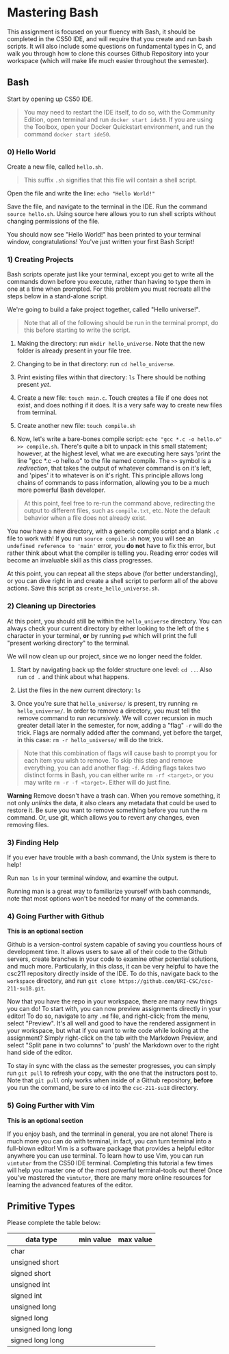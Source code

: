 # Mastering Bash

This assignment is focused on your fluency with Bash, it should be completed in the CS50 IDE, and will require that you create and run bash scripts. It will also include some questions on fundamental types in C, and walk you through how to clone this courses Github Repository into your workspace (which will make life much easier throughout the semester).

## Bash

Start by opening up CS50 IDE. 

> You may need to restart the IDE itself, to do so, with the Community Edition, open terminal and run `docker start ide50`. If you are using the Toolbox, open your Docker Quickstart environment, and run the command `docker start ide50`. 

### 0) Hello World

Create a new file, called `hello.sh`. 

> This suffix `.sh` signifies that this file will contain a shell script. 

Open the file and write the line: `echo "Hello World!"`

Save the file, and navigate to the terminal in the IDE. Run the command `source hello.sh`. Using source here allows you to run shell scripts without changing permissions of the file. 

You should now see "Hello World!" has been printed to your terminal window, congratulations! You've just written your first Bash Script!

### 1) Creating Projects

Bash scripts operate just like your terminal, except you get to write all the commands down before you execute, rather than having to type them in one at a time when prompted. For this problem you must recreate all the steps below in a stand-alone script. 

We're going to build a fake project together, called "Hello universe!". 

> Note that all of the following should be run in the terminal prompt, do this before starting to write the script.

1) Making the directory: run `mkdir hello_universe`. Note that the new folder is already present in your file tree.

2) Changing to be in that directory: run `cd hello_universe`.

3) Print existing files within that directory: `ls` There should be nothing present *yet*.

4) Create a new file: `touch main.c`. Touch creates a file if one does not exist, and does nothing if it does. It is a very safe way to create new files from terminal.

5) Create another new file: `touch compile.sh`

6) Now, let's write a bare-bones compile script: `echo "gcc *.c -o hello.o" >> compile.sh`. There's quite a bit to unpack in this small statement; however, at the highest level, what we are executing here says 'print the line "gcc *.c -o hello.o" to the file named compile. The `>>` symbol is a *redirection*, that takes the output of whatever command is on it's left, and 'pipes' it to whatever is on it's right. This principle allows long chains of commands to pass information, allowing you to be a much more powerful Bash developer. 

> At this point, feel free to re-run the command above, redirecting the output to different files, such as `compile.txt`, etc. Note the default behavior when a file does not already exist.

You now have a new directory, with a generic compile script and a blank `.c` file to work with! If you run `source compile.sh` now, you will see an `undefined reference to 'main'` error, you **do not** have to fix this error, but rather think about what the compiler is telling you. Reading error codes will become an invaluable skill as this class progresses. 

At this point, you can repeat all the steps above (for better understanding), or you can dive right in and create a shell script to perform all of the above actions. Save this script as `create_hello_universe.sh`.

### 2) Cleaning up Directories

At this point, you should still be within the `hello_universe` directory. You can always check your current directory by either looking to the left of the `$` character in your terminal, **or** by running `pwd` which will print the full "present working directory" to the terminal.

We will now clean up our project, since we no longer need the folder.

1) Start by navigating back up the folder structure one level: `cd ..`. Also run `cd .` and think about what happens.

2) List the files in the new current directory: `ls`

3) Once you're sure that `hello_universe/` is present, try running `rm hello_universe/`. In order to remove a directory, you must tell the remove command to run *recursively*. We will cover recursion in much greater detail later in the semester, for now, adding a "flag" `-r` will do the trick. Flags are normally added after the command, yet before the target, in this case: `rm -r hello_universe/` will do the trick.

> Note that this combination of flags will cause bash to prompt you for each item you wish to remove. To skip this step and remove everything, you can add another flag: `-f`. Adding flags takes two distinct forms in Bash, you can either write `rm -rf <target>`, or you may write `rm -r -f <target>`. Either will do just fine.

**Warning** Remove doesn't have a trash can. When you remove something, it not only *unlinks* the data, it also clears any metadata that could be used to restore it. Be sure you want to remove something before you run the `rm` command. Or, use git, which allows you to revert any changes, even removing files.

### 3) Finding Help

If you ever have trouble with a bash command, the Unix system is there to help! 

Run `man ls` in your terminal window, and examine the output. 

Running man is a great way to familiarize yourself with bash commands, note that most options won't be needed for many of the commands.

### 4) Going Further with Github

**This is an optional section**

Github is a version-control system capable of saving you countless hours of development time. It allows users to save all of their code to the Github servers, create branches in your code to examine other potential solutions, and much more. Particularly, in this class, it can be very helpful to have the csc211 repository directly inside of the IDE. To do this, navigate back to the `workspace` directory, and run `git clone https://github.com/URI-CSC/csc-211-su18.git`. 

Now that you have the repo in your workspace, there are many new things you can do! To start with, you can now preview assignments directly in your editor! To do so, navigate to any `.md` file, and right-click; from the menu, select "Preview". It's all well and good to have the rendered assignment in your workspace, but what if you want to write code while looking at the assignment? Simply right-click on the tab with the Markdown Preview, and select "Split pane in two columns" to 'push' the Markdown over to the right hand side of the editor. 

To stay in sync with the class as the semester progresses, you can simply run `git pull` to refresh your copy, with the one that the instructors post to. Note that `git pull` only works when inside of a Github repository, **before** you run the command, be sure to `cd` into the `csc-211-su18` directory. 

### 5) Going Further with Vim

**This is an optional section**

If you enjoy bash, and the terminal in general, you are not alone! There is much more you can do with terminal, in fact, you can turn terminal into a full-blown editor! Vim is a software package that provides a helpful editor anywhere you can use terminal. To learn how to use Vim, you can run `vimtutor` from the CS50 IDE terminal. Completing this tutorial a few times will help you master one of the most powerful terminal-tools out there! Once you've mastered the `vimtutor`, there are many more online resources for learning the advanced features of the editor.

## Primitive Types

Please complete the table below:

data type | min value | max value 
----------|-----------|-----------
char | | 
unsigned short | |
signed short | |
unsigned int | | 
signed int | | 
unsigned long | |
signed long | |
unsigned long long | |
signed long long | |
